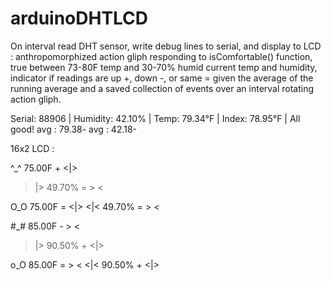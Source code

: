# arduinoDHTLCD
  On interval read DHT sensor, write debug lines to serial, and display to LCD : 
      anthropomorphized action gliph responding to isComfortable() function, true between 73-80F temp and 30-70% humid
      current temp and humidity, 
      indicator if readings are up +, down -, or same = given the average of the running average and a saved collection of events over an interval
      rotating action gliph.

  Serial: 
  88906 | Humidity: 42.10% | Temp: 79.34°F | Index: 78.95°F | All good! avg : 79.38- avg : 42.18-

  16x2 LCD :

  ^_^ 75.00F + <|>
  >|> 49.70% = > <
  
  O_O 75.00F = <|>
  <|< 49.70% = > <

  #_# 85.00F - > <
  >|> 90.50% + <|>

  o_O 85.00F = > <
  <|< 90.50% + <|>
